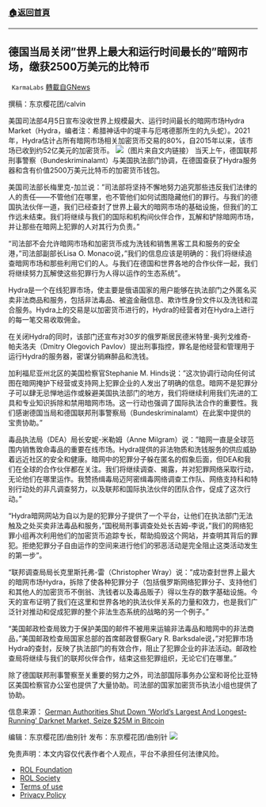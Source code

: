 ###  [:house:返回首頁](https://github.com/ourhimalayas/txt)
---


## 德国当局关闭&#8221;世界上最大和运行时间最长的&#8221;暗网市场，缴获2500万美元的比特币
` KarmaLabs` [轉載自GNews](https://gnews.org/zh-hans/2312664/)

撰稿：东京樱花团/calvin

美国司法部4月5日宣布没收世界上规模最大、运行时间最长的暗网市场Hydra Market（Hydra，编者注：希腊神话中的堤丰与厄喀德那所生的九头蛇）。2021年，Hydra估计占所有暗网市场相关加密货币交易的80%，自2015年以来，该市场已收到约52亿美元的加密货币。
![](https://assets.gnews.org/wp-content/uploads/2022/04/20220409how_many_tokens_i_have.png)（图片来自文内链接）
当天上午，德国联邦刑事警察（Bundeskriminalamt）与美国执法部门协调，在德国查获了Hydra服务器和含有价值2500万美元比特币的加密货币钱包。

美国司法部长梅里克-加兰说：”司法部将坚持不懈地努力追究那些违反我们法律的人的责任——不管他们在哪里，也不管他们如何试图隐藏他们的罪行。与我们的德国执法伙伴一道，我们已经查封了世界上最大的暗网市场的基础设施，但我们的工作远未结束。我们将继续与我们的国际和机构间伙伴合作，瓦解和铲除暗网市场，并让那些在暗网上犯罪的人对其行为负责。”

“司法部不会允许暗网市场和加密货币成为洗钱和销售黑客工具和服务的安全港，”司法部副部长Lisa O. Monaco说，”我们的信息应该是明确的：我们将继续追查暗网市场和那些利用它们的人。与我们在德国和世界各地的合作伙伴一起，我们将继续努力瓦解使这些犯罪行为人得以运作的生态系统”。

Hydra是一个在线犯罪市场，使主要是俄语国家的用户能够在执法部门之外匿名买卖非法商品和服务，包括非法毒品、被盗金融信息、欺诈性身份文件以及洗钱和混合服务。Hydra上的交易是以加密货币进行的，Hydra的经营者对在Hydra上进行的每一笔交易收取佣金。

在关闭Hydra的同时，该部门还宣布对30岁的俄罗斯居民德米特里-奥列戈维奇-帕夫洛夫（Dmitry Olegovich Pavlov）提出刑事指控，罪名是他经营和管理用于运行Hydra的服务器，密谋分销麻醉品和洗钱。

加利福尼亚州北区的美国检察官Stephanie M. Hinds说：”这次协调行动向任何试图在暗网掩护下经营或支持网上犯罪企业的人发出了明确的信息。暗网不是犯罪分子可以肆无忌惮地运作或躲避美国执法部门的地方，我们将继续利用我们先进的工具和专业知识拆除和禁用暗网市场。这一行动也强调了国际执法合作的重要性。我们感谢德国当局和德国联邦刑事警察局（Bundeskriminalamt）在此案中提供的宝贵协助。”

毒品执法局（DEA）局长安妮-米勒姆（Anne Milgram）说：”暗网一直是全球范围内销售致命毒品的重要在线市场。Hydra提供的非法物质和洗钱服务的供应威胁着远近社区的安全和健康。暗网中的犯罪分子躲在匿名的假象后面，但DEA和我们在全球的合作伙伴都在关注。我们将继续调查、揭露，并对犯罪网络采取行动，无论他们在哪里运作。我赞扬缉毒局迈阿密缉毒网络调查工作队、网络支持科和特别行动处的非凡调查努力，以及联邦和国际执法伙伴的团队合作，促成了这次行动。”

“Hydra暗网网站为自以为是的犯罪分子提供了一个平台，让他们在执法部门无法触及之处买卖非法毒品和服务，”国税局刑事调查处处长吉姆-李说，”我们的网络犯罪小组再次利用他们的加密货币追踪专长，帮助捣毁这个网站，并查明其背后的罪犯。拒绝犯罪分子自由运作的空间来进行他们的邪恶活动是完全阻止这类活动发生的第一步”。

“联邦调查局局长克里斯托弗-雷（Christopher Wray）说：”成功查封世界上最大的暗网市场Hydra，拆除了使各种犯罪分子（包括俄罗斯网络犯罪分子、支持他们和其他人的加密货币不倒翁、洗钱者以及毒品贩子）得以生存的数字基础设施。今天的宣布证明了我们在这里和世界各地的执法伙伴关系的力量和效力，也是我们广泛针对推动和促成犯罪的整个非法生态系统的战略的另一个例子。”

“美国邮政检查局致力于保护美国的邮件不被用来运输非法毒品和暗网中的非法商品，”美国邮政检查局国家总部的首席邮政督察Gary R. Barksdale说，”对犯罪市场Hydra的查封，反映了执法部门的有效合作，阻止了犯罪企业的非法活动。邮政检查局将继续与我们的联邦伙伴合作，结束这些犯罪组织，无论它们在哪里。”

除了德国联邦刑事警察至关重要的努力之外，司法部国际事务办公室和哥伦比亚特区美国检察官办公室也提供了大量协助。司法部的国家加密货币执法小组也提供了协助。

信息来源：
[German Authorities Shut Down ‘World’s Largest And Longest-Running’ Darknet Market, Seize $25M in Bitcoin](https://breaking911.com/breaking-german-authorities-shut-down-worlds-largest-and-longest-running-darknet-market-seize-25m-in-bitcoin/)

编辑：东京樱花团/曲别针
发布：东京樱花团/曲别针
![](https://assets.gnews.org/wp-content/uploads/2022/03/二维码-2.jpg)


 

免责声明：本文内容仅代表作者个人观点，平台不承担任何法律风险。

- [ROL Foundation](https://rolfoundation.org/)
- [ROL Society](https://rolsociety.org/)
- [Terms of use](https://gnews.org/terms-of-use-3/)
- [Privacy Policy](https://gnews.org/privacy-policy/)
